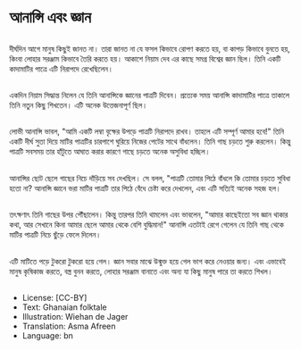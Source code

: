 # আনান্সি এবং জ্ঞান

##
দীর্ঘদিন আগে মানুষ কিছুই জানত না। তারা জানত না যে ফসল কিভাবে রোপণ করতে হয়, বা কাপড় কিভাবে বুনতে হয়, কিংবা লোহার সরঞ্জাম কিভাবে তৈরি করতে হয়। আকাশে নিয়াম দেব এর কাছে সমগ্র বিশ্বের জ্ঞান ছিল। তিনি একটি কাদামাটির পাত্রে এটি নিরাপদে রেখেছিলেন।

##
একদিন নিয়াম সিদ্ধান্ত নিলেন যে তিনি আনান্সিকে জ্ঞানের পাত্রটি দিবেন। প্রত্যেক সময় আনান্সি কাদামাটির পাত্রে তাকালে তিনি নতুন কিছু শিখতেন। এটি অনেক উত্তেজনাপূর্ণ ছিল।

##
লোভী আনান্সি ভাবল, "আমি একটি লম্বা বৃক্ষের উপড়ে পাত্রটি নিরাপদে রাখব। তাহলে এটি সম্পূর্ণ আমার হবে!" তিনি একটি দীর্ঘ সুতা দিয়ে মাটির পাত্রটির চারপাশে ঘুরিয়ে নিজের পেটের সাথে বাঁধলেন। তিনি গাছ চড়তে শুরু করলেন। কিন্তু পাত্রটি সবসময় তার হাঁটুতে আঘাত করার কারণে গাছে চড়তে অনেক অসুবিধা হচ্ছিল।

##
আনান্সির ছোট ছেলে গাছের নিচে দাঁড়িয়ে সব দেখছিল। সে বলল, "পাত্রটি তোমার পিঠে বাঁধলে কি তোমার চড়তে সুবিধা হতো না? আনান্সি জ্ঞানে ভরা মাটির পাত্রটি তার পিঠে বেঁধে চেষ্টা করে দেখলেন, এবং এটি সত্যিই অনেক সহজ হল।

##
তৎক্ষণাৎ তিনি গাছের উপর পৌঁছালেন। কিন্তু তারপর তিনি থামলেন এবং ভাবলেন, "আমার কাছেইতো সব জ্ঞান থাকার কথা, আর সেখানে কিনা আমার ছেলে আমার থেকে বেশি বুদ্ধিমান!" আনান্সি এতটাই রেগে গেলেন যে তিনি গাছ থেকে মাটির পাত্রটি নিচে ছুঁড়ে ফেলে দিলেন।

##
এটি মাটিতে পড়ে টুকরো টুকরো হয়ে গেল। জ্ঞান সবার মাঝে উন্মুক্ত হয়ে গেল ভাগ করে নেওয়ার জন্য। এবং এভাবেই মানুষ কৃষিকাজ করতে, বস্ত্র বুনন করতে, লোহার সরঞ্জাম বানাতে এবং অন্য যা কিছু মানুষ পারে তা করতে শিখল।

##
* License: [CC-BY]
* Text: Ghanaian folktale
* Illustration: Wiehan de Jager
* Translation: Asma Afreen
* Language: bn
